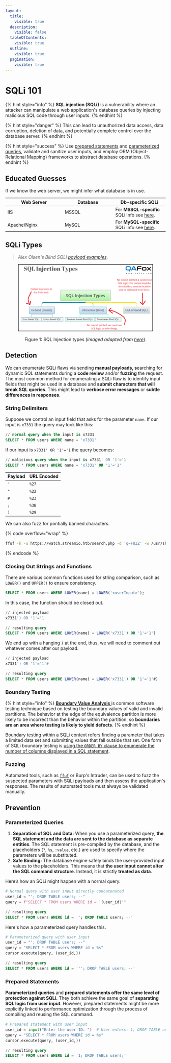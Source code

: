 ```yaml
---
layout:
  title:
    visible: true
  description:
    visible: false
  tableOfContents:
    visible: true
  outline:
    visible: true
  pagination:
    visible: true
---
```


# SQLi 101

{% hint style="info" %}
**SQL injection (SQLi)** is a vulnerability where an attacker can manipulate a web application's database queries by injecting malicious SQL code through user inputs.
{% endhint %}

{% hint style="danger" %}
This can lead to unauthorized data access, data corruption, deletion of data, and potentially complete control over the database server.
{% endhint %}

{% hint style="success" %}
Use [prepared statements](sqli-101.md#prepared-statements) and [parameterized queries](sqli-101.md#parameterized-queries), validate and sanitize user inputs, and employ ORM (Object-Relational Mapping) frameworks to abstract database operations.
{% endhint %}

## Educated Guesses

If we know the web server, we might infer what database is in use.

<table><thead><tr><th width="166">Web Server</th><th width="145">Database</th><th>Db-specific SQLi</th></tr></thead><tbody><tr><td>IIS </td><td>MSSQL</td><td>For <strong>MSSQL-specific</strong> SQLi info see <a href="../../../services/tcp/dbms/sql/mssql-1433.md#sqli">here</a>. </td></tr><tr><td>Apache/Nginx</td><td>MySQL </td><td>For <strong>MySQL-specific</strong> SQLi info see <a href="../../../services/tcp/dbms/sql/mysql-3306.md#sqli">here</a>.</td></tr></tbody></table>

## SQLi Types

> _Alex Olsen's Blind SQLi_ [_payload examples_](https://www.db-fiddle.com/f/nLpyQDMd49iRygnY9H7CB8/5).

<div align="center"><figure><img src="../../../.gitbook/assets/sqli_types.png" alt=""><figcaption><p>Figure 1: SQL Injection types (<em>imaged adapted from</em> <a href="https://www.qafox.com/sql-injection-types/"><em>here</em></a>).</p></figcaption></figure></div>

## Detection

We can enumerate SQLi flaws via sending **manual payloads, s**earching for dynamic SQL statements during a **code review** and/or **fuzzing** the request. The most common method for enumerating a SQLi flaw is to identify input fields that might be used in a database and **submit characters that will break SQL queries**. This might lead to **verbose error messages** or **subtle differences in responses**.

### String Delimiters

Suppose we control an input field that asks for the parameter `name`. If our input is `x7331` the query may look like this:

```sql
// normal query when the input is x7331
SELECT * FROM users WHERE name = 'x7331'
```

If our input is `x7331' OR '1'='1` the query becomes:

```sql
// malicious query when the input is x7331' OR '1'='1
SELECT * FROM users WHERE name = 'x7331' OR '1'='1'
```

| Payload | URL Encoded |
| ------- | ----------- |
| `'`     | `%27`       |
| `"`     | `%22`       |
| `#`     | `%23`       |
| `;`     | `%3B`       |
| `)`     | `%29`       |

We can also fuzz for pontially banned characters.

{% code overflow="wrap" %}
```bash
ffuf -k -u https://watch.streamio.htb/search.php -d 'q=FUZZ' -w /usr/share/seclists/Fuzzing/special-chars.txt -c -ic -ac -H 'Content-Type: application/x-www-form-urlencoded'
```
{% endcode %}

### Closing Out Strings and Functions

There are various common functions used for string comparison, such as `LOWER()` and `UPPER()` to ensure consistency.

```sql
SELECT * FROM users WHERE LOWER(name) = LOWER('<userInput>');
```

In this case, the function should be closed out.

```sql
// injected payload
x7331') OR '1'='1
```

```sql
// resulting query
SELECT * FROM users WHERE LOWER(name) = LOWER('x7331') OR '1'='1')
```

We end up with a hanging `)` at the end, thus, we will need to comment out whatever comes after our payload.

```sql
// injected payload
x7331') OR '1'='1'#
```

```sql
// resulting query
SELECT * FROM users WHERE LOWER(name) = LOWER('x7331') OR '1'='1'#)
```

### Boundary Testing

{% hint style="info" %}
[**Boundary Value Analysis**](https://www.geeksforgeeks.org/software-testing-boundary-value-analysis/)[ ](https://www.geeksforgeeks.org/boundary-value-analysis-triangle-problem/)is common software testing technique based on testing the boundary values of valid and invalid partitions. The behavior at the edge of the equivalence partition is more likely to be incorrect than the behavior within the partition, so **boundaries are an area where testing is likely to yield defects**.
{% endhint %}

Boundary testing within a SQLi context refers finding a parameter that takes a limited data set and submitting values that fall outside that set. One form of SQLi boundary testing is [using the `ORDER BY` clause to enumerate the number of columns displayed in a SQL statement](in-band.md#number-of-columns).

### Fuzzing

Automated tools, such as [`ffuf`](broken-reference) or Burp's Intruder, can be used to fuzz the suspected parameters with SQLi payloads and then assess the application's responses. The results of automated tools must always be validated manually.

## Prevention

### Parameterized Queries

1. **Separation of SQL and Data:** When you use a parameterized query, **the SQL statement and the data are sent to the database as separate entities**. The SQL statement is pre-compiled by the database, and the placeholders (`?`, `%s`, `:value`, etc.) are used to specify where the parameters will be substituted.
2. **Safe Binding:** The database engine safely binds the user-provided input values to the placeholders. This means that **the user input cannot alter the SQL command structure**. Instead, it is strictly **treated as data**.

Here’s how an SQLi might happen with a normal query.

```python
# Normal query with user input directly concatenated
user_id = "'; DROP TABLE users; --"
query = f"SELECT * FROM users WHERE id = '{user_id}'"
```

```sql
// resulting query
SELECT * FROM users WHERE id = ''; DROP TABLE users; --'
```

Here's how a parameterized query handles this.

```python
# Parameterized query with user input
user_id = "'; DROP TABLE users; --"
query = "SELECT * FROM users WHERE id = %s"
cursor.execute(query, (user_id,))
```

```sql
// resulting query
SELECT * FROM users WHERE id = '''; DROP TABLE users; --'
```

### Prepared Statements

**Parameterized queries** and **prepared statements offer the same level of protection against SQLi.** They both achieve the same goal of **separating SQL logic from user input**. However, prepared statements might be more explicitly linked to performance optimization through the process of compiling and reusing the SQL command.

```python
# Prepared statement with user input
user_id = input("Enter the user ID: ")  # User enters: 1; DROP TABLE users;
query = "SELECT * FROM users WHERE id = %s"
cursor.execute(query, (user_id,))
```

```sql
// resulting query
SELECT * FROM users WHERE id = '1; DROP TABLE users;'
```
